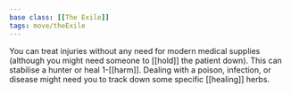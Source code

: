 ```yaml
---
base class: [[The Exile]]
tags: move/theExile
---
```

 You can treat injuries without any need for modern medical supplies (although you might need someone to [[hold]] the patient down). This can stabilise a hunter or heal 1-[[harm]]. Dealing with a poison, infection, or disease might need you to track down some specific [[healing]] herbs. 
